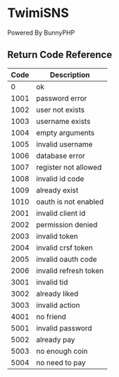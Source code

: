 # TwimiSNS

Powered By BunnyPHP

## Return Code Reference

|  Code  | Description |
|------- |-------------|
|0       |ok           |
|1001    |password error|
|1002    |user not exists|
|1003    |username exists|
|1004    |empty arguments|
|1005    |invalid username|
|1006    |database error|
|1007    |register not allowed|
|1008    |invalid id code|
|1009    |already exist|
|1010    |oauth is not enabled|
|2001    |invalid client id|
|2002    |permission denied|
|2003    |invalid token|
|2004    |invalid crsf token|
|2005    |invalid oauth code|
|2006    |invalid refresh token|
|3001    |invalid tid|
|3002    |already liked|
|3003    |invalid action|
|4001    |no friend|
|5001    |invalid password|
|5002    |already pay|
|5003    |no enough coin|
|5004    |no need to pay|